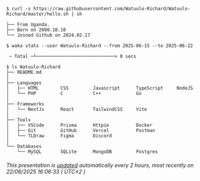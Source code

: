```console
$ curl -s https://raw.githubusercontent.com/Watuulo-Richard/Watuulo-Richard/master/hello.sh | sh

├── From Uganda.
├── Born on 2000.10.10
└── Joined Github on 2024.02.17

$ waka stats --user Watuulo-Richard --from 2025-06-15 --to 2025-06-22

 ~ Total ─┴─────────────────────────────> 0 secs

$ ls Watuulo-Richard
├── README.md
│
├── Languages
│   ├── HTML        CSS         Javascript      TypeScript     NodeJS
│   └── PHP         C           C++             Go
│
├── Frameworks
│   └── NextJs      React       TailwindCSS     Vite
│
├── Tools
│   ├── VSCode      Prisma      Httpie          Docker
│   ├── Git         GitHub      Vercel          Postman
│   └── TLDraw      Figma       Discord
│
└── Databases
    └── MySQL       SQLite      MongoDB         Postgres
```
###### This presentation is [updated](https://github.com/Watuulo-Richard/Watuulo-Richard) automatically every 2 hours, most recently on 22/06/2025 16:06:33 ( UTC±2 )